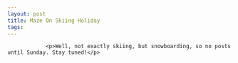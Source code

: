 ```yaml
---
layout: post
title: Maze On Skiing Holiday
tags:
---
```



                <p>Well, not exactly skiing, but snowboarding, so no posts until Sunday. Stay tuned!</p>
